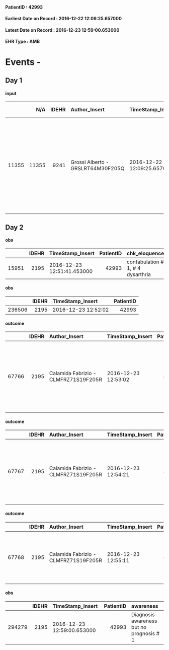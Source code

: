 
#### PatientID : 42993
#### Earliest Date on Record : 2016-12-22 12:09:25.657000
#### Latest Date on Record : 2016-12-23 12:59:00.653000
#### EHR Type : AMB

# Events - 

## Day 1

#### input
|       |    N/A |   IDEHR | Author_Insert                     | TimeStamp_Insert           | EHRType   |   PatientID |   IDDigitalSignDocument | persone_vicine   |   Unnamed: 0_x.1 |   IDANAMNESI_SOCIALE | Patient   | FamigliaAltro   | Paziente_T   | FamigliaAltro_T   |   Non_Rilevabile_x.1 | Note_Non_Rilevabile_x.1   | opt_Problemi   | chk_contr_sintomi   | opt_paziente_a   | opt_famiglia_a   | opt_adeguatezza   | ds_note_ad                                                                                                                                                                | opt_paziente_solo   | ds_note_con                                                                                                                                              | opt_presente_assente   | Presenza_minori   | Caregiver_principale                                     | opt_capacita     | opt_risorse_ec   | ds_note_prio                                                                                                                                               | opt_paziente_ad   | opt_caregiver_ad   | opt_inv_civile   | Needs     | Domestic partnership   | Fragility                    |
|------:|-------:|--------:|:----------------------------------|:---------------------------|:----------|------------:|------------------------:|:-----------------|-----------------:|---------------------:|:----------|:----------------|:-------------|:------------------|---------------------:|:--------------------------|:---------------|:--------------------|:-----------------|:-----------------|:------------------|:--------------------------------------------------------------------------------------------------------------------------------------------------------------------------|:--------------------|:---------------------------------------------------------------------------------------------------------------------------------------------------------|:-----------------------|:------------------|:---------------------------------------------------------|:-----------------|:-----------------|:-----------------------------------------------------------------------------------------------------------------------------------------------------------|:------------------|:-------------------|:-----------------|:----------|:-----------------------|:-----------------------------|
| 11355 |  11355 |    9241 | Grossi Alberto - GRSLRT64M30F205Q | 2016-12-22 12:09:25.657000 | AMB       |       42993 |                  590598 | N/A              |             4897 |                 3180 | Si#1      | Si#1            | Parziale#2   | Si#1              |                    0 | NR                        | No#0           | controllo sintomi#0 | Congruenti#1     | Congruenti#1     | Da valutare#2     | Il figlio Corrado non esclude la possibilit√† di rientro al domicilio in caso di stabilit√† di un quadro clinico che nelle ultime settimane si √® notevolmente aggravato. | No#0                | Vive con il marito che ha qualche difficolt√† negli spostamenti, proprio per rifiutato il trasferimento nell'hospice di Niguarda perch√© lontano da casa | Presente#1             | No#0              | marito e figli gestiscono in modo condiviso l'assistenza | Incrementabile#1 | Da valutare#2    | La d.ssa Gorni segnala che la famiglia prova un certo rancore nei confronti della classe medica per i ritardi con cui √® stata fatta diagnosi di malattia. | Totale#2          | Totale#2           | No#0             | Clinici#0 | Coniuge/Convivente#0   | sovraccarico assistenziale#4 |


## Day 2

#### obs
|       |   IDEHR | TimeStamp_Insert           |   PatientID | chk_eloquence                     | asthenia   | cachexia     | dyspnoea                  | body_temp    | agitation_behavior_freq   | cognitive_state       |
|------:|--------:|:---------------------------|------------:|:----------------------------------|:-----------|:-------------|:--------------------------|:-------------|:--------------------------|:----------------------|
| 15951 |    2195 | 2016-12-23 12:51:41.453000 |       42993 | confabulation # 1, # 4 dysarthria | Severe # 3 | cachexia # 0 | applicant mild strain # 6 | Apyrexia # 0 | quiet # 0                 | confused at times 0 # |

#### obs
|        |   IDEHR | TimeStamp_Insert    |   PatientID |
|-------:|--------:|:--------------------|------------:|
| 236506 |    2195 | 2016-12-23 12:52:02 |       42993 |

#### outcome
|       |   IDEHR | Author_Insert                        | TimeStamp_Insert    |   PatientID |   IDDigitalSignDocument |   IDPAI_VIDAS | opt_problem                                                |   opt_problem_num | opt_obiettivo                                                                                                   |   opt_obiettivo_num | opt_stato_problema   |   opt_stato_problema_num | opt_interventi                                                                 |   opt_interventi_num |
|------:|--------:|:-------------------------------------|:--------------------|------------:|------------------------:|--------------:|:-----------------------------------------------------------|------------------:|:----------------------------------------------------------------------------------------------------------------|--------------------:|:---------------------|-------------------------:|:-------------------------------------------------------------------------------|---------------------:|
| 67766 |    2195 | Calamida Fabrizio - CLMFRZ71S19F205R | 2016-12-23 12:53:02 |       42993 |                  591958 |         69930 | Alteration or risk of impairment of lung function # 26 = 0 |                 3 | The patient will present deeper breaths with effective removal of the pulmonary secretions, if present # 43 = 0 |                   4 | Open Problem # 1     |                        1 | Implementation PAI - Administer the drugs correctly as prescribed by # 233 = 0 |                    4 |

#### outcome
|       |   IDEHR | Author_Insert                        | TimeStamp_Insert    |   PatientID |   IDDigitalSignDocument |   IDPAI_VIDAS | opt_problem                               |   opt_problem_num | opt_obiettivo                                  |   opt_obiettivo_num | opt_stato_problema   |   opt_stato_problema_num | opt_interventi                                                                                                      |   opt_interventi_num |
|------:|--------:|:-------------------------------------|:--------------------|------------:|------------------------:|--------------:|:------------------------------------------|------------------:|:-----------------------------------------------|--------------------:|:---------------------|-------------------------:|:--------------------------------------------------------------------------------------------------------------------|---------------------:|
| 67767 |    2195 | Calamida Fabrizio - CLMFRZ71S19F205R | 2016-12-23 12:54:21 |       42993 |                  591960 |         69931 | Nutrition / Hydration inadequate # 34 = 0 |                 4 | Proper power management via NET / NPT # 75 = 0 |                   4 | Open Problem # 1     |                        1 | Counseling - Educating on the importance of adequate nutrition for the needs and prognosis of the patient # 631 = 0 |                    4 |

#### outcome
|       |   IDEHR | Author_Insert                        | TimeStamp_Insert    |   PatientID |   IDDigitalSignDocument |   IDPAI_VIDAS | opt_problem                                                      |   opt_problem_num | opt_obiettivo                                                   |   opt_obiettivo_num | opt_stato_problema   |   opt_stato_problema_num | opt_interventi                                                                  |   opt_interventi_num |
|------:|--------:|:-------------------------------------|:--------------------|------------:|------------------------:|--------------:|:-----------------------------------------------------------------|------------------:|:----------------------------------------------------------------|--------------------:|:---------------------|-------------------------:|:--------------------------------------------------------------------------------|---------------------:|
| 67768 |    2195 | Calamida Fabrizio - CLMFRZ71S19F205R | 2016-12-23 12:55:11 |       42993 |                  591963 |         69932 | Impaired mobility † ¬ / limitation of physical movement # 27 = 0 |                 1 | The patient manterr√ † ¬ † ¬ † † mobilit√ the residual # 49 = 0 |                   4 | Open Problem # 1     |                        1 | PAI Implementation - Help the patient favoring its remaining capacity # 369 = 0 |                    4 |

#### obs
|        |   IDEHR | TimeStamp_Insert           |   PatientID | awareness                                |
|-------:|--------:|:---------------------------|------------:|:-----------------------------------------|
| 294279 |    2195 | 2016-12-23 12:59:00.653000 |       42993 | Diagnosis awareness but no prognosis # 1 |


